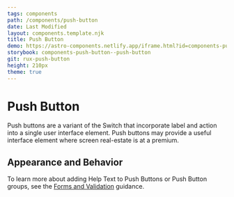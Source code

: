 ```yaml
---
tags: components
path: /components/push-button
date: Last Modified
layout: components.template.njk
title: Push Button
demo: https://astro-components.netlify.app/iframe.html?id=components-push-button--all-push-button-variants&viewMode=story
storybook: components-push-button--push-button
git: rux-push-button
height: 210px
theme: true
---
```


# Push Button

Push buttons are a variant of the Switch that incorporate label and action into a single user interface element. Push buttons may provide a useful interface element where screen real-estate is at a premium.

## Appearance and Behavior

To learn more about adding Help Text to Push Buttons or Push Button groups, see the [Forms and Validation](/patterns/forms-and-validation) guidance. 

